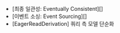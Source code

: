 
- [최종 일관성: Eventually Consistent][]
- [이벤트 소싱: Event Sourcing][]
- [EagerReadDerivation] 쿼리 측 모델 단순화